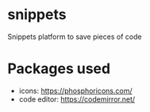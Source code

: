 # snippets

Snippets platform to save pieces of code

# Packages used

- icons: https://phosphoricons.com/
- code editor: https://codemirror.net/
